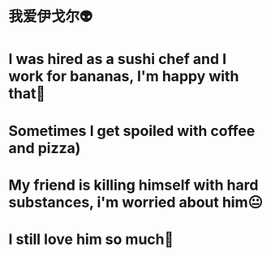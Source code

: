 # 我爱伊戈尔👽
# I was hired as a sushi chef and I work for bananas, I'm happy with that🤣
# Sometimes I get spoiled with coffee and pizza)
# Мy friend is killing himself with hard substances, i'm worried about him😐
# I still love him so much🥰
# 
<!--
**Gazmanch1k3/Gazmanch1k3** is a ✨ _special_ ✨ repository because its `README.md` (this file) appears on your GitHub profile.

Here are some ideas to get you started:

- 🔭 I’m currently working on ...
- 🌱 I’m currently learning ...
- 👯 I’m looking to collaborate on ...
- 🤔 I’m looking for help with ...
- 💬 Ask me about ...
- 📫 How to reach me: ...
- 😄 Pronouns: ...
- ⚡ Fun fact: ...
-->
